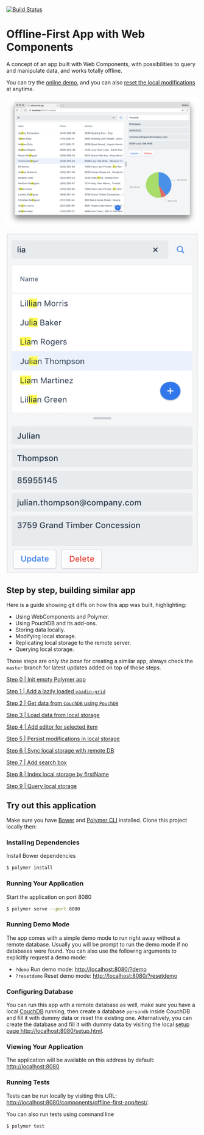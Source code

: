 [![Build Status](https://travis-ci.org/amahdy/offline-first-app.svg?branch=master)](https://travis-ci.org/amahdy/offline-first-app)

# Offline-First App with Web Components

A concept of an app built with Web Components, with possibilities to query and manipulate data, and works totally offline.

You can try the [online demo](https://amahdy.github.io/offline-first-app/?demo), and you can also [reset the local modifications](https://amahdy.github.io/offline-first-app/?resetdemo) at anytime.

![App Preview](./readme_files/preview.png)

![App Preview in Mobile](./readme_files/preview_mobile.png)

## Step by step, building similar app
Here is a guide showing git diffs on how this app was built, highlighting:
* Using WebComponents and Polymer.
* Using PouchDB and its add-ons.
* Storing data locally.
* Modifying local storage.
* Replicating local storage to the remote server.
* Querying local storage.

Those steps are only *the base* for creating a similar app, always check the `master` branch for latest updates added on top of those steps.

[Step 0 | Init empty Polymer app](https://github.com/amahdy/offline-first-app/commit/8dd61d5b74aee8a9409e3795fafd43c471b0e8a9)

[Step 1 | Add a lazily loaded `vaadin-grid`](https://github.com/amahdy/offline-first-app/commit/f2b0d33d30561661bda1ae8f8ab0aedb8afda226)

[Step 2 | Get data from `CouchDB` using `PouchDB`](https://github.com/amahdy/offline-first-app/commit/b70c0b767cb5e64f0d526e67a2ac68a8dda0fe71)

[Step 3 | Load data from local storage](https://github.com/amahdy/offline-first-app/commit/d6a239d81309b9e258b7d59c0926297f1bbe9fa3)

[Step 4 | Add editor for selected item](https://github.com/amahdy/offline-first-app/commit/f6e6c488a2b8fe1f7b25aab4994dae3bb572ed20)

[Step 5 | Persist modifications in local storage](https://github.com/amahdy/offline-first-app/commit/9aba643fa49fcdd8b01714e80a9fccfbc2ba5dd0)

[Step 6 | Sync local storage with remote DB](https://github.com/amahdy/offline-first-app/commit/8de9d673118af212060bc69b218ba78f8a94be84)

[Step 7 | Add search box](https://github.com/amahdy/offline-first-app/commit/0e50c4cc817111ce851602fc585aea271898d5f4)

[Step 8 | Index local storage by firstName](https://github.com/amahdy/offline-first-app/commit/3bd21666971067282b11e86a60f2a487cb86ec5c)

[Step 9 | Query local storage](https://github.com/amahdy/offline-first-app/commit/ca720ac5612b693947b6a50b5c1bba79799242e3)

## Try out this application

Make sure you have [Bower](https://bower.io) and [Polymer CLI](https://www.npmjs.com/package/polymer-cli) installed. Clone this project locally then:

### Installing Dependencies

Install Bower dependencies
```bash
$ polymer install
```

### Running Your Application

Start the application on port 8080
```bash
$ polymer serve --port 8080
```

### Running Demo Mode

The app comes with a simple demo mode to run right away without a remote database. Usually you will be prompt to run the demo mode if no databases were found. You can also use the following arguments to explicitly request a demo mode:

- `?demo` Run demo mode:
[http://localhost:8080/?demo](http://localhost:8080/?demo)
- `?resetdemo` Reset demo mode:
[http://localhost:8080/?resetdemo](http://localhost:8080/?resetdemo)

### Configuring Database

You can run this app with a remote database as well, make sure you have a local [CouchDB](http://couchdb.apache.org) running, then create a database `persondb` inside CouchDB and fill it with dummy data or reset the existing one. Alternatively, you can create the database and fill it with dummy data by visiting the local [setup page http://localhost:8080/setup.html](http://localhost:8080/setup.html).

### Viewing Your Application

The application will be available on this address by default: [http://localhost:8080](http://localhost:8080).

### Running Tests

Tests can be run locally by visiting this URL: [http://localhost:8080/components/offline-first-app/test/](http://localhost:8081/components/offline-first-app/test/).

You can also run tests using command line
```bash
$ polymer test
```